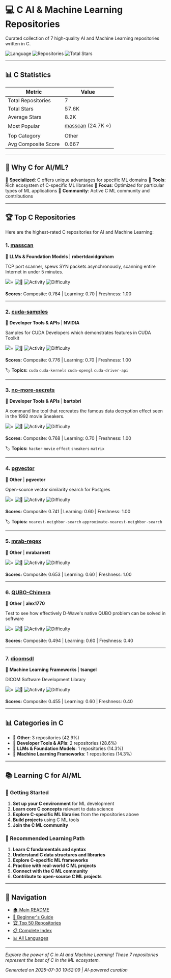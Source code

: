 # 💻 C AI & Machine Learning Repositories

Curated collection of 7 high-quality AI and Machine Learning repositories written in C.

![Language](https://img.shields.io/badge/Language-C-blue) ![Repositories](https://img.shields.io/badge/Repositories-7-green) ![Total Stars](https://img.shields.io/badge/Total%20Stars-57.6K-yellow)

---

## 📊 C Statistics

| Metric | Value |
|--------|--------|
| Total Repositories | 7 |
| Total Stars | 57.6K |
| Average Stars | 8.2K |
| Most Popular | [masscan](https://github.com/robertdavidgraham/masscan) (24.7K ⭐) |
| Top Category | Other |
| Avg Composite Score | 0.667 |

---

## 🎯 Why C for AI/ML?

💼 **Specialized**: C offers unique advantages for specific ML domains
🔧 **Tools**: Rich ecosystem of C-specific ML libraries
🎯 **Focus**: Optimized for particular types of ML applications
🌟 **Community**: Active C ML community and contributions

---

## 🏆 Top C Repositories

Here are the highest-rated C repositories for AI and Machine Learning:

### 1. [masscan](https://github.com/robertdavidgraham/masscan)

🔧 **LLMs & Foundation Models** | **robertdavidgraham**

TCP port scanner, spews SYN packets asynchronously, scanning entire Internet in under 5 minutes.

![⭐](https://img.shields.io/badge/%E2%AD%90-24.7K-yellow) ![🍴](https://img.shields.io/badge/%F0%9F%8D%B4-3.2K-blue) ![Activity](https://img.shields.io/badge/Activity-Very%20Active-brightgreen) ![Difficulty](https://img.shields.io/badge/Difficulty-Intermediate-yellow)

**Scores:** Composite: 0.784 | Learning: 0.70 | Freshness: 1.00


---

### 2. [cuda-samples](https://github.com/NVIDIA/cuda-samples)

🔧 **Developer Tools & APIs** | **NVIDIA**

Samples for CUDA Developers which demonstrates features in CUDA Toolkit

![⭐](https://img.shields.io/badge/%E2%AD%90-7.8K-yellow) ![🍴](https://img.shields.io/badge/%F0%9F%8D%B4-2.1K-blue) ![Activity](https://img.shields.io/badge/Activity-Very%20Active-brightgreen) ![Difficulty](https://img.shields.io/badge/Difficulty-Intermediate-yellow)

**Scores:** Composite: 0.776 | Learning: 0.70 | Freshness: 1.00

🏷️ **Topics:** `cuda` `cuda-kernels` `cuda-opengl` `cuda-driver-api`

---

### 3. [no-more-secrets](https://github.com/bartobri/no-more-secrets)

🔧 **Developer Tools & APIs** | **bartobri**

A command line tool that recreates the famous data decryption effect seen in the 1992 movie Sneakers.

![⭐](https://img.shields.io/badge/%E2%AD%90-7.7K-yellow) ![🍴](https://img.shields.io/badge/%F0%9F%8D%B4-296-blue) ![Activity](https://img.shields.io/badge/Activity-Very%20Active-brightgreen) ![Difficulty](https://img.shields.io/badge/Difficulty-Intermediate-yellow)

**Scores:** Composite: 0.768 | Learning: 0.70 | Freshness: 1.00

🏷️ **Topics:** `hacker` `movie` `effect` `sneakers` `matrix`

---

### 4. [pgvector](https://github.com/pgvector/pgvector)

🔧 **Other** | **pgvector**

Open-source vector similarity search for Postgres

![⭐](https://img.shields.io/badge/%E2%AD%90-16.8K-yellow) ![🍴](https://img.shields.io/badge/%F0%9F%8D%B4-828-blue) ![Activity](https://img.shields.io/badge/Activity-Very%20Active-brightgreen) ![Difficulty](https://img.shields.io/badge/Difficulty-Advanced-red)

**Scores:** Composite: 0.741 | Learning: 0.60 | Freshness: 1.00

🏷️ **Topics:** `nearest-neighbor-search` `approximate-nearest-neighbor-search`

---

### 5. [mrab-regex](https://github.com/mrabarnett/mrab-regex)

🔧 **Other** | **mrabarnett**



![⭐](https://img.shields.io/badge/%E2%AD%90-525-yellow) ![🍴](https://img.shields.io/badge/%F0%9F%8D%B4-63-blue) ![Activity](https://img.shields.io/badge/Activity-Very%20Active-brightgreen) ![Difficulty](https://img.shields.io/badge/Difficulty-Advanced-red)

**Scores:** Composite: 0.653 | Learning: 0.60 | Freshness: 1.00


---

### 6. [QUBO-Chimera](https://github.com/alex1770/QUBO-Chimera)

🔧 **Other** | **alex1770**

Test to see how effectively D-Wave's native QUBO problem can be solved in software

![⭐](https://img.shields.io/badge/%E2%AD%90-26-yellow) ![🍴](https://img.shields.io/badge/%F0%9F%8D%B4-11-blue) ![Activity](https://img.shields.io/badge/Activity-Low-red) ![Difficulty](https://img.shields.io/badge/Difficulty-Advanced-red)

**Scores:** Composite: 0.494 | Learning: 0.60 | Freshness: 0.40


---

### 7. [dicomsdl](https://github.com/tsangel/dicomsdl)

🔧 **Machine Learning Frameworks** | **tsangel**

DICOM Software Development Library

![⭐](https://img.shields.io/badge/%E2%AD%90-31-yellow) ![🍴](https://img.shields.io/badge/%F0%9F%8D%B4-2-blue) ![Activity](https://img.shields.io/badge/Activity-Low-red) ![Difficulty](https://img.shields.io/badge/Difficulty-Advanced-red)

**Scores:** Composite: 0.455 | Learning: 0.60 | Freshness: 0.40


---

## 📊 Categories in C

- 🔧 **Other**: 3 repositories (42.9%)
- 🔧 **Developer Tools & APIs**: 2 repositories (28.6%)
- 🔧 **LLMs & Foundation Models**: 1 repositories (14.3%)
- 🔧 **Machine Learning Frameworks**: 1 repositories (14.3%)

---

## 📚 Learning C for AI/ML

### 🎯 Getting Started
1. **Set up your C environment** for ML development
2. **Learn core C concepts** relevant to data science
3. **Explore C-specific ML libraries** from the repositories above
4. **Build projects** using C ML tools
5. **Join the C ML community**

### 📖 Recommended Learning Path
1. **Learn C fundamentals and syntax**
2. **Understand C data structures and libraries**
3. **Explore C-specific ML frameworks**
4. **Practice with real-world C ML projects**
5. **Connect with the C ML community**
6. **Contribute to open-source C ML projects**

---

## 🧭 Navigation

- [🏠 Main README](../README.md)
- [🔰 Beginner's Guide](../BEGINNER_GUIDE.md)
- [🏆 Top 50 Repositories](../TOP_REPOSITORIES.md)
- [📋 Complete Index](../INDEX.md)
- [📊 All Languages](../README.md#-programming-languages)

---

*Explore the power of C in AI and Machine Learning! These 7 repositories represent the best of C in the ML ecosystem.*

*Generated on 2025-07-30 19:52:09 | AI-powered curation*
